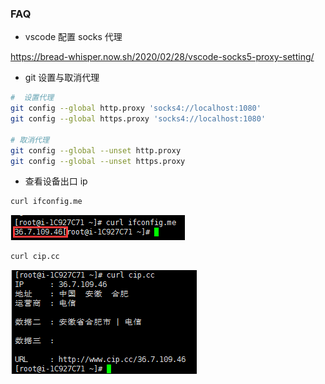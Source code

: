 ### FAQ

- vscode 配置 socks 代理

https://bread-whisper.now.sh/2020/02/28/vscode-socks5-proxy-setting/

- git 设置与取消代理

```sh
#  设置代理
git config --global http.proxy 'socks4://localhost:1080'
git config --global https.proxy 'socks4://localhost:1080'

# 取消代理
git config --global --unset http.proxy
git config --global --unset https.proxy
```

- 查看设备出口 ip

```sh
curl ifconfig.me
```

![](../assets/2020-08-18-18-29-56.png)

```sh
curl cip.cc
```

![](../assets/2020-08-18-18-30-44.png)
